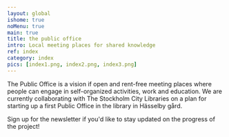 ```yaml
---
layout: global
ishome: true
noMenu: true
main: true
title: the public office
intro: Local meeting places for shared knowledge
ref: index
category: index
pics: [index1.png, index2.png, index3.png]
---
```


The Public Office is a vision if open and rent-free meeting places where people can engage in self-organized activities, work and education. We are currently collaborating with The Stockholm City Libraries on a plan for starting up a first Public Office in the library in Hässelby gård. 

Sign up for the newsletter if you'd like to stay updated on the progress of the project!

